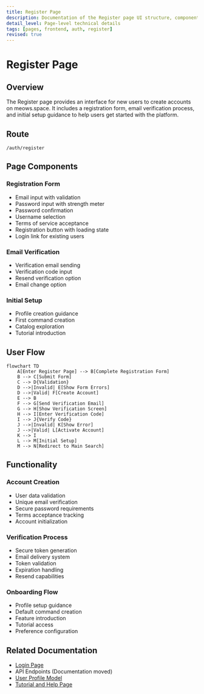```yaml
---
title: Register Page
description: Documentation of the Register page UI structure, components, and functionality
detail_level: Page-level technical details
tags: [pages, frontend, auth, register]
revised: true
---
```


# Register Page

## Overview

The Register page provides an interface for new users to create accounts on meows.space. It includes a registration form, email verification process, and initial setup guidance to help users get started with the platform.

## Route

```text
/auth/register
```

## Page Components

### Registration Form

- Email input with validation
- Password input with strength meter
- Password confirmation
- Username selection
- Terms of service acceptance
- Registration button with loading state
- Login link for existing users

### Email Verification

- Verification email sending
- Verification code input
- Resend verification option
- Email change option

### Initial Setup

- Profile creation guidance
- First command creation
- Catalog exploration
- Tutorial introduction

## User Flow

```mermaid
flowchart TD
    A[Enter Register Page] --> B[Complete Registration Form]
    B --> C[Submit Form]
    C --> D{Validation}
    D -->|Invalid| E[Show Form Errors]
    D -->|Valid| F[Create Account]
    E --> B
    F --> G[Send Verification Email]
    G --> H[Show Verification Screen]
    H --> I[Enter Verification Code]
    I --> J{Verify Code}
    J -->|Invalid| K[Show Error]
    J -->|Valid| L[Activate Account]
    K --> I
    L --> M[Initial Setup]
    M --> N[Redirect to Main Search]
```

## Functionality

### Account Creation

- User data validation
- Unique email verification
- Secure password requirements
- Terms acceptance tracking
- Account initialization

### Verification Process

- Secure token generation
- Email delivery system
- Token validation
- Expiration handling
- Resend capabilities

### Onboarding Flow

- Profile setup guidance
- Default command creation
- Feature introduction
- Tutorial access
- Preference configuration

## Related Documentation

- [Login Page](login.md)
- API Endpoints (Documentation moved)
- [User Profile Model](../models/user-profile.md)
- [Tutorial and Help Page](help.md)
